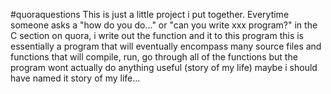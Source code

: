 #quoraquestions
This is just a little project i put together. 
Everytime someone asks a "how do you do..."
or "can you write xxx program?" in the C section
on quora, i write out the function and it to this program
this is essentially a program that will eventually 
encompass many source files and functions that
will compile, run, go through all of the functions
but the program wont actually do anything useful (story of my life)
maybe i should have named it story of my life...
